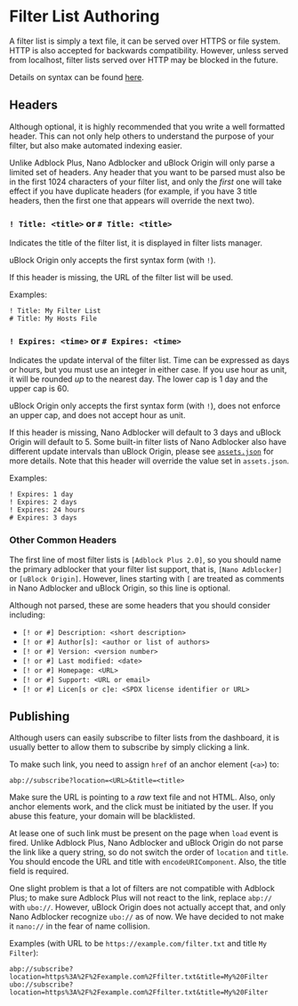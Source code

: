 # Filter List Authoring

A filter list is simply a text file, it can be served over HTTPS or file system.
HTTP is also accepted for backwards compatibility. However, unless served from
localhost, filter lists served over HTTP may be blocked in the future.

Details on syntax can be found [here](/notes/filter-syntax.MD#filter-syntax).

## Headers

Although optional, it is highly recommended that you write a well formatted
header. This can not only help others to understand the purpose of your filter,
but also make automated indexing easier.

Unlike Adblock Plus, Nano Adblocker and uBlock Origin will only parse a limited
set of headers. Any header that you want to be parsed must also be in the first
1024 characters of your filter list, and only the *first* one will take effect
if you have duplicate headers (for example, if you have 3 title headers, then
the first one that appears will override the next two).

### `! Title: <title>` or `# Title: <title>`

Indicates the title of the filter list, it is displayed in filter lists manager.

uBlock Origin only accepts the first syntax form (with `!`).

If this header is missing, the URL of the filter list will be used.

Examples:
```
! Title: My Filter List
# Title: My Hosts File
```

### `! Expires: <time>` or `# Expires: <time>`

Indicates the update interval of the filter list. Time can be expressed as days
or hours, but you must use an integer in either case. If you use hour as unit,
it will be rounded *up* to the nearest day. The lower cap is 1 day and the upper
cap is 60.

uBlock Origin only accepts the first syntax form (with `!`), does not enforce
an upper cap, and does not accept hour as unit.

If this header is missing, Nano Adblocker will default to 3 days and uBlock
Origin will default to 5. Some built-in filter lists of Nano Adblocker
also have different update intervals than uBlock Origin, please see
[`assets.json`](/assets/assets.json) for more details. Note that this header
will override the value set in `assets.json`.

Examples:
```
! Expires: 1 day
! Expires: 2 days
! Expires: 24 hours
# Expires: 3 days
```

### Other Common Headers

The first line of most filter lists is `[Adblock Plus 2.0]`, so you should name
the primary adblocker that your filter list support, that is, `[Nano Adblocker]`
or `[uBlock Origin]`. However, lines starting with `[` are treated as comments
in Nano Adblocker and uBlock Origin, so this line is optional.

Although not parsed, these are some headers that you should consider including:
- `[! or #] Description: <short description>`
- `[! or #] Author[s]: <author or list of authors>`
- `[! or #] Version: <version number>`
- `[! or #] Last modified: <date>`
- `[! or #] Homepage: <URL>`
- `[! or #] Support: <URL or email>`
- `[! or #] Licen[s or c]e: <SPDX license identifier or URL>`

## Publishing

Although users can easily subscribe to filter lists from the dashboard, it is
usually better to allow them to subscribe by simply clicking a link.

To make such link, you need to assign `href` of an anchor element (`<a>`) to:
```
abp://subscribe?location=<URL>&title=<title>
```

Make sure the URL is pointing to a *raw* text file and not HTML. Also, only
anchor elements work, and the click must be initiated by the user. If you abuse
this feature, your domain will be blacklisted.

At lease one of such link must be present on the page when `load` event is
fired. Unlike Adblock Plus, Nano Adblocker and uBlock Origin do not parse the
link like a query string, so do not switch the order of `location` and `title`.
You should encode the URL and title with `encodeURIComponent`. Also, the title
field is required.

One slight problem is that a lot of filters are not compatible with Adblock
Plus; to make sure Adblock Plus will not react to the link, replace `abp://`
with `ubo://`. However, uBlock Origin does not actually accept that, and only
Nano Adblocker recognize `ubo://` as of now. We have decided to not make it
`nano://` in the fear of name collision.

Examples (with URL to be `https://example.com/filter.txt` and title `My
Filter`):
```
abp://subscribe?location=https%3A%2F%2Fexample.com%2Ffilter.txt&title=My%20Filter
ubo://subscribe?location=https%3A%2F%2Fexample.com%2Ffilter.txt&title=My%20Filter
```
